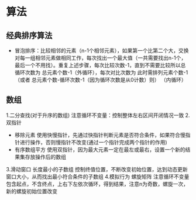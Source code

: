 # 算法

## 经典排序算法
- 冒泡排序：比较相邻的元素（n-1个相邻元素），如果第一个比第二个大，交换对每一组相邻元素做相同工作，每次找出一个最大值（一共需要找出n-1个，最后一个不用找）。重复上述步骤，每次比较次数-1，直到不需要比较所以总循环次数为 总元素个数-1（外循环），每次对比次数为 此时需排列元素个数-1 （或者 总元素个数-循环次数-1（因为循环次数是从0计数）则） （内循环）

## 数组
1.二分查找(对于升序的数组)  注意循环不变量：控制整体左右区间开闭情况一致
2.双指针
  - 移除元素 使用快慢指针，先通过快指针判断元素是否符合条件，如果符合慢指针进行操作，否则慢指针不改变(通过一个指针完成两个指针的作用)
  - 有序数组平方 使用双指针，因为最大元素一定在最左或最右，设置一个新的结果集存放操作后的数组
  
3.滑动窗口 长度最小的子数组 控制终值位置，不断改变初始位置，达到动态更新窗口大小，从而找出最小符合条件的子数组
4.模拟行为 螺旋矩阵 注意循环不变量 包含起点，不含终点，上右下左依次循环，得到结果，注意n为奇数，螺旋一次，新的螺旋初始位置改变
  